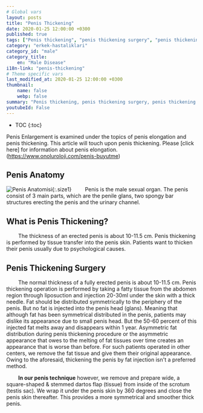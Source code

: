 ```yaml
---
# Global vars
layout: posts
title: "Penis Thickening"
date: 2020-01-25 12:00:00 +0300
published: true
tags: ["Penis thickening", "penis thickening surgery", "penis thickening harm", "how to make penis thickening", "how to make penis thickening", "after penis enlargement surgery", "before penis enlargement surgery", "penis aesthetic surgery", "penis surgery", "penis function", "penis thickness", "thin penis", "what is penis enlargement", "penis anatomy", "what is penis thickening", "penis thickening treatment", "thin penis treatment", " penis thickening solution"]
category: "erkek-hastaliklari"
category_id: "male"
category_title:
    en: "Male Disease"
i18n-link: "penis-thickening"
# Theme specific vars
last_modified_at: 2020-01-25 12:00:00 +0300
thumbnail:
    name: false
    webp: false
summary: "Penis thickening, penis thickening surgery, penis thickening damages, penis thickening price, how to make penis thickening, after penis thickening surgery, before penis thickening surgery, how the penis grows, penis surgery, penis function, penis length, penis sizes, penis thickness, small penis, what is penis enlargement, what is penis enlargement, penis anatomy"
youtubeId: False
---
```


* TOC
{:toc}

Penis Enlargement is examined under the topics of penis elongation and penis thickening. This article will touch upon penis thickening. Please [click here] for information about penis elongation. (https://www.onoluroloji.com/penis-buyutme)

## Penis Anatomy

![Penis Anatomisi](/assets/img/penisanotimisi.jpeg){:.size1}
&nbsp;&nbsp;&nbsp;&nbsp;&nbsp;&nbsp;&nbsp;&nbsp;Penis is the male sexual organ. The penis consist of 3 main parts, which are the penile glans, two spongy bar structures erecting the penis and the urinary channel.

## What is Penis Thickening?

&nbsp;&nbsp;&nbsp;&nbsp;&nbsp;&nbsp;&nbsp;&nbsp;The thickness of an erected penis is about 10-11.5 cm. Penis thickening is performed by tissue transfer into the penis skin. Patients want to thicken their penis usually due to psychological causes.

## Penis Thickening Surgery

&nbsp;&nbsp;&nbsp;&nbsp;&nbsp;&nbsp;&nbsp;&nbsp;The normal thickness of a fully erected penis is about 10-11.5 cm. Penis thickening operation is performed by taking a fatty tissue from the abdomen region through liposuction and injection 20-30ml under the skin with a thick needle. Fat should be distributed symmetrically to the periphery of the penis. But no fat is injected into the penis head (glans). Meaning that although fat has been symmetrical distributed in the penis, patients may dislike its appearance due to small penis head. But the 50-60 percent of this injected fat melts away and disappears within 1 year. Asymmetric fat distribution during penis thickening procedure or the asymmetric appearance that owes to the melting of fat tissues over time creates an appearance that is worse than before. For such patients operated in other centers, we remove the fat tissue and give them their original appearance. Owing to the aforesaid, thickening the penis by fat injection isn't a preferred method.

&nbsp;&nbsp;&nbsp;&nbsp;&nbsp;&nbsp;&nbsp;&nbsp;**In our penis technique** however, we remove and prepare wide, a square-shaped & stemmed dartos flap (tissue) from inside of the scrotum (testis sac). We wrap it under the penis skin by 360 degrees and close the penis skin thereafter. This provides a more symmetrical and smoother thick penis.
